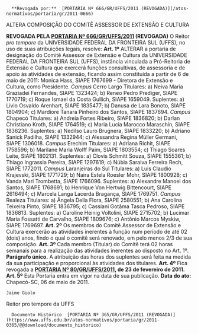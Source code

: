       **Revogada por:**  [PORTARIA Nº 666/GR/UFFS/2011 (REVOGADA)](/atos-normativos/portaria/gr/2011-0666) 

   ALTERA COMPOSIÇÃO DO COMITÊ ASSESSOR DE EXTENSÃO E CULTURA  

 **REVOGADA PELA [PORTARIA Nº 666/GR/UFFS/2011](https://www.uffs.edu.br/atos-normativos/portaria/gr/2011-0666) (REVOGADA)**   O Reitor *pro tempore*  da UNIVERSIDADE FEDERAL DA FRONTEIRA SUL (UFFS), no uso de suas atribuições legais, resolve:   **Art. 1º**  ALTERAR a portaria de designação do Comitê Assessor de Extensão e Cultura da UNIVERSIDADE FEDERAL DA FRONTEIRA SUL (UFFS), instância vinculada a Pró-Reitoria de Extensão e Cultura que exercerá funções consultivas, de assessoria e de apoio às atividades de extensão, ficando assim constituída a partir de 6 de maio de 2011: Monica Hass, SIAPE 1767699 - Diretora de Extensão e Cultura, como Presidente. *Campus*  Cerro Largo Titulares: a) Neiva Maria Graziadei Fernandes, SIAPE 1323424; b) Reneo Pedro Prediger, SIAPE 1770719; c) Roque Ismael da Costa Gullich, SIAPE 1659049. Suplentes: a) Livio Osvaldo Arenhart, SIAPE 1835477; b) Danusa de Lara Bonoto, SIAPE 1804904; c) Mardiore Tanara Pinheiro dos Santos, SIAPE 1837694. *Campus*  Chapecó Titulares: a) Andreia Fortes Ribeiro, SIAPE 1836820; b) Darlan Christiano Kroth, SIAPE 1764519; c) Maria Lucia Marocco Maraschin, SIAPE 1836236. Suplentes: a) Nedilso Lauro Brugnera, SIAPE 1833220; b) Adriano Sanick Padilha, SIAPE 1332944; c) Alessandra Regina Müller Germani, SIAPE 1306018. *Campus*  Erechim Titulares: a) Adriana Richit, SIAPE 1758596; b) Marilane Maria Wolff Paim, SIAPE 1803554; c) Thiago Soares Leite, SIAPE 1802131. Suplentes: a) Clovis Schmitt Souza, SIAPE 1555361; b) Thiago Ingrassia Pereira, SIAPE 1297619; c) Núbia Saraiva Ferreira Rech, SIAPE 1772011. *Campus*  Laranjeiras do Sul Titulares: a) Luis Claudio Krajevski, SIAPE 1771729; b) Naira Estela Roesler Mohr, SIAPE 1800928; c) Vanda Mari Trombetta, SIAPE 1766096. Suplentes: a) Alexandre Manoel dos Santos, SIAPE 1768691; b) Henrique Von Hertwig Bittencourt, SIAPE 2616494; c) Marcela Langa Lacerda Bragança, SIAPE 1769751. *Campus*  Realeza Titulares: a) Ângela Della Flora, SIAPE 2580551; b) Ana Carolina Teixeira Pinto, SIAPE 1836795; c) Cassiani Gotâma Tasca Pedroso, SIAPE 1836813. Suplentes: a) Caroline Heinig Voltolini, SIAPE 2715702; b) Lucimar Maria Fossatti de Carvalho, SIAPE 1809676; c) Antônio Marcos Myskiw, SIAPE 1769697.   **Art. 2º**  Os membros do Comitê Assessor de Extensão e Cultura exercerão as atividades inerentes à função num período de até 02 (dois) anos, findo o qual o comitê será renovado, em pelo menos 2/3 de sua composição.   **Art. 3º**  Cada membro (Titular) do Comitê terá 02 horas semanais para a realização das atividades inerentes ao disposto no Art. 1º. **Parágrafo único.**  A atribuição das horas dos suplentes será feita na medida da sua participação e proporcional às atividades dos titulares.   **Art. 4º**  Fica revogada a **[PORTARIA Nº 80/GR/UFFS/2011](https://www.uffs.edu.br/atos-normativos/portaria/gr/2011-0080), de 23 de fevereiro de 2011.**   **Art. 5º**  Esta Portaria entra em vigor na data de sua publicação.        **Data do ato:** Chapecó-SC, 06 de maio de 2011.   
 

    Jaime Giolo    
 Reitor pro tempore da UFFS 

      Documento Histórico  [PORTARIA Nº 365/GR/UFFS/2011 (REVOGADA)](https://www.uffs.edu.br/atos-normativos/portaria/gr/2011-0365/@@download/documento_historico)     
      